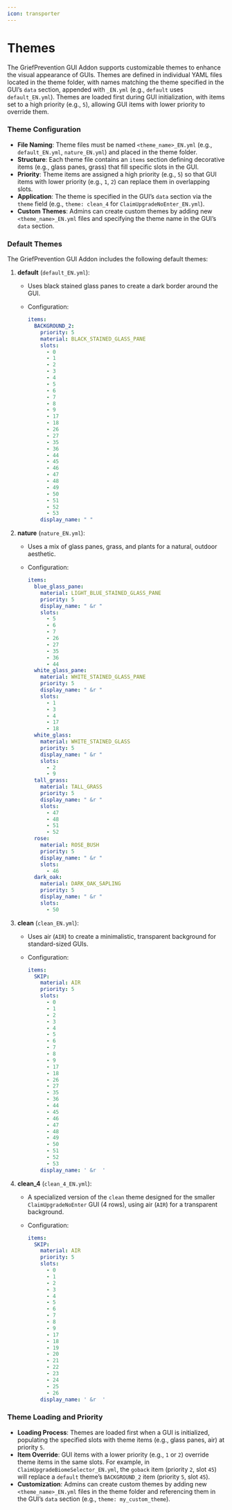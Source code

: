 ```yaml
---
icon: transporter
---
```


# Themes

The GriefPrevention GUI Addon supports customizable themes to enhance the visual appearance of GUIs. Themes are defined in individual YAML files located in the theme folder, with names matching the theme specified in the GUI’s `data` section, appended with `_EN.yml` (e.g., `default` uses `default_EN.yml`). Themes are loaded first during GUI initialization, with items set to a high priority (e.g., `5`), allowing GUI items with lower priority to override them.

### Theme Configuration

* **File Naming**: Theme files must be named `<theme_name>_EN.yml` (e.g., `default_EN.yml`, `nature_EN.yml`) and placed in the theme folder.
* **Structure**: Each theme file contains an `items` section defining decorative items (e.g., glass panes, grass) that fill specific slots in the GUI.
* **Priority**: Theme items are assigned a high priority (e.g., `5`) so that GUI items with lower priority (e.g., `1`, `2`) can replace them in overlapping slots.
* **Application**: The theme is specified in the GUI’s `data` section via the `theme` field (e.g., `theme: clean_4` for `ClaimUpgradeNoEnter_EN.yml`).
* **Custom Themes**: Admins can create custom themes by adding new `<theme_name>_EN.yml` files and specifying the theme name in the GUI’s `data` section.

### Default Themes

The GriefPrevention GUI Addon includes the following default themes:

1. **default** (`default_EN.yml`):
   * Uses black stained glass panes to create a dark border around the GUI.
   *   Configuration:

       ```yaml
       items:
         BACKGROUND_2:
           priority: 5
           material: BLACK_STAINED_GLASS_PANE
           slots:
             - 0
             - 1
             - 2
             - 3
             - 4
             - 5
             - 6
             - 7
             - 8
             - 9
             - 17
             - 18
             - 26
             - 27
             - 35
             - 36
             - 44
             - 45
             - 46
             - 47
             - 48
             - 49
             - 50
             - 51
             - 52
             - 53
           display_name: " "
       ```
2. **nature** (`nature_EN.yml`):
   * Uses a mix of glass panes, grass, and plants for a natural, outdoor aesthetic.
   *   Configuration:

       ```yaml
       items:
         blue_glass_pane:
           material: LIGHT_BLUE_STAINED_GLASS_PANE
           priority: 5
           display_name: " &r "
           slots:
             - 5
             - 6
             - 7
             - 26
             - 27
             - 35
             - 36
             - 44
         white_glass_pane:
           material: WHITE_STAINED_GLASS_PANE
           priority: 5
           display_name: " &r "
           slots:
             - 1
             - 3
             - 4
             - 17
             - 18
         white_glass:
           material: WHITE_STAINED_GLASS
           priority: 5
           display_name: " &r "
           slots:
             - 2
             - 9
         tall_grass:
           material: TALL_GRASS
           priority: 5
           display_name: " &r "
           slots:
             - 47
             - 48
             - 51
             - 52
         rose:
           material: ROSE_BUSH
           priority: 5
           display_name: " &r "
           slots:
             - 46
         dark_oak:
           material: DARK_OAK_SAPLING
           priority: 5
           display_name: " &r "
           slots:
             - 50
       ```
3. **clean** (`clean_EN.yml`):
   * Uses air (`AIR`) to create a minimalistic, transparent background for standard-sized GUIs.
   *   Configuration:

       ```yaml
       items:
         SKIP:
           material: AIR
           priority: 5
           slots:
             - 0
             - 1
             - 2
             - 3
             - 4
             - 5
             - 6
             - 7
             - 8
             - 9
             - 17
             - 18
             - 26
             - 27
             - 35
             - 36
             - 44
             - 45
             - 46
             - 47
             - 48
             - 49
             - 50
             - 51
             - 52
             - 53
           display_name: ' &r  '
       ```
4. **clean\_4** (`clean_4_EN.yml`):
   * A specialized version of the `clean` theme designed for the smaller `ClaimUpgradeNoEnter` GUI (4 rows), using air (`AIR`) for a transparent background.
   *   Configuration:

       ```yaml
       items:
         SKIP:
           material: AIR
           priority: 5
           slots:
             - 0
             - 1
             - 2
             - 3
             - 4
             - 5
             - 6
             - 7
             - 8
             - 9
             - 17
             - 18
             - 19
             - 20
             - 21
             - 22
             - 23
             - 24
             - 25
             - 26
           display_name: ' &r  '
       ```

### Theme Loading and Priority

* **Loading Process**: Themes are loaded first when a GUI is initialized, populating the specified slots with theme items (e.g., glass panes, air) at priority `5`.
* **Item Override**: GUI items with a lower priority (e.g., `1` or `2`) override theme items in the same slots. For example, in `ClaimUpgradeBiomeSelector_EN.yml`, the `goback` item (priority `2`, slot `45`) will replace a `default` theme’s `BACKGROUND_2` item (priority `5`, slot `45`).
* **Customization**: Admins can create custom themes by adding new `<theme_name>_EN.yml` files in the theme folder and referencing them in the GUI’s `data` section (e.g., `theme: my_custom_theme`).&#x20;
